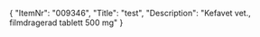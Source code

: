 {
  "ItemNr": "009346",
  "Title": "test",
  "Description": "Kefavet vet., filmdragerad tablett 500 mg"
}
